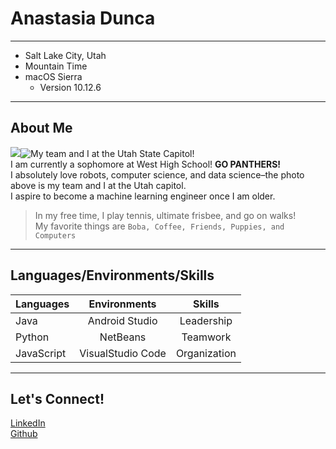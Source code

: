 # Anastasia Dunca
******
* Salt Lake City, Utah
* Mountain Time
* macOS Sierra
  * Version 10.12.6
******
## About Me
![](https://west.slcschools.org/brand/images/West-High-Spirit-Primary-Intro.png)![My team and I at the Utah State Capitol!](https://scontent-den4-1.xx.fbcdn.net/v/t1.0-9/86864346_1946567962153823_7336286530819850240_o.jpg?_nc_cat=105&_nc_sid=2d5d41&_nc_ohc=6YxpbsbhUdwAX_PNCye&_nc_ht=scontent-den4-1.xx&oh=4c79f6ff9c4ce1c10df0342bd810161b&oe=5EE6EA0D)  
I am currently a sophomore at West High School! **GO PANTHERS!**  
I absolutely love robots, computer science, and data science–the photo above is my team and I at the Utah capitol.   
 I aspire to become a machine learning engineer once I am older.   
>In my free time, I play tennis, ultimate frisbee, and go on walks!  
>My favorite things are `Boba, Coffee, Friends, Puppies, and Computers`  
******
## Languages/Environments/Skills
|Languages | Environments | Skills |
|----------|:------------:|:------:|
|Java      |Android Studio|Leadership|
|Python    |NetBeans      |Teamwork|
|JavaScript|VisualStudio Code|Organization|
********
## Let's Connect!
[LinkedIn](https://www.linkedin.com/in/anastasia-dunca-267a4b1a8)  
[Github](https://github.com/anastasia21112)
